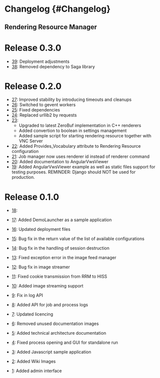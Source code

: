 Changelog {#Changelog}
============

## Rendering Resource Manager

# Release 0.3.0

* [39](https://github.com/BlueBrain/RenderingResourceManager/pull/39):
  Deployment adjustments
* [38](https://github.com/BlueBrain/RenderingResourceManager/pull/38):
  Removed dependency to Saga library

# Release 0.2.0

* [27](https://github.com/BlueBrain/RenderingResourceManager/pull/27):
  Improved stability by introducing timeouts and cleanups
* [26](https://github.com/BlueBrain/RenderingResourceManager/pull/26):
  Switched to gevent workers
* [25](https://github.com/BlueBrain/RenderingResourceManager/pull/25):
  Fixed dependencies
* [24](https://github.com/BlueBrain/RenderingResourceManager/pull/24):
  Replaced urllib2 by requests
* [23](https://github.com/BlueBrain/RenderingResourceManager/pull/23):
  - Upgraded to latest ZeroBuf implementation in C++ renderers
  - Added convertion to boolean in settings management
  - Added sample script for starting rendering resource together with VNC Server
* [22](https://github.com/BlueBrain/RenderingResourceManager/pull/22):
  Added Provides_Vocabulary attribute to Rendering Resource configuration
* [21](https://github.com/BlueBrain/RenderingResourceManager/pull/21):
  Job manager now uses renderer id instead of renderer command
* [20](https://github.com/BlueBrain/RenderingResourceManager/pull/20):
  Added documentation to AngularVwsViewer
* [19](https://github.com/BlueBrain/RenderingResourceManager/pull/19):
  Added AngularVwsViewer example as well as static files support for testing purposes.
  REMINDER: Django should NOT be used for production.

# Release 0.1.0

* [18](https://github.com/BlueBrain/RenderingResourceManager/pull/18):

* [17](https://github.com/BlueBrain/RenderingResourceManager/pull/17):
  Added DemoLauncher as a sample application
* [16](https://github.com/BlueBrain/RenderingResourceManager/pull/16):
  Updated deployment files
* [15](https://github.com/BlueBrain/RenderingResourceManager/pull/15):
  Bug fix in the return value of the list of available configurations
* [14](https://github.com/BlueBrain/RenderingResourceManager/pull/14):
  Bug fix in the handling of session destruction
* [13](https://github.com/BlueBrain/RenderingResourceManager/pull/13):
  Fixed exception error in the image feed manager
* [12](https://github.com/BlueBrain/RenderingResourceManager/pull/12):
  Bug fix in image streamer
* [11](https://github.com/BlueBrain/RenderingResourceManager/pull/11):
  Fixed cookie transmission from RRM to HISS
* [10](https://github.com/BlueBrain/RenderingResourceManager/pull/10):
  Added image streaming support
* [9](https://github.com/BlueBrain/RenderingResourceManager/pull/9):
  Fix in log API
* [8](https://github.com/BlueBrain/RenderingResourceManager/pull/8):
  Added API for job and process logs
* [7](https://github.com/BlueBrain/RenderingResourceManager/pull/7):
  Updated licencing
* [6](https://github.com/BlueBrain/RenderingResourceManager/pull/6):
  Removed unused documentation images
* [5](https://github.com/BlueBrain/RenderingResourceManager/pull/5):
  Added technical architecture documentation
* [4](https://github.com/BlueBrain/RenderingResourceManager/pull/4):
  Fixed process opening and GUI for standalone run
* [3](https://github.com/BlueBrain/RenderingResourceManager/pull/3):
  Added Javascript sample application
* [2](https://github.com/BlueBrain/RenderingResourceManager/pull/2):
  Added Wiki Images
* [1](https://github.com/BlueBrain/RenderingResourceManager/pull/1):
  Added admin interface
